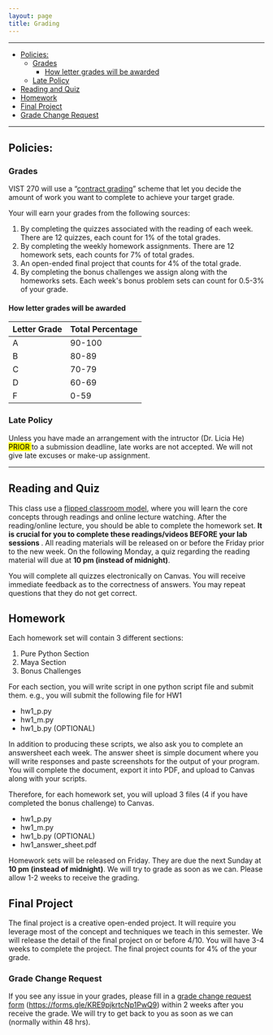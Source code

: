 ```yaml
---
layout: page
title: Grading
---
```

-----------------


- [Policies:](#policies-)
  * [Grades](#grades)
    + [How letter grades will be awarded](#how-letter-grades-will-be-awarded)
  * [Late Policy](#late-policy)
- [Reading and Quiz](#reading-and-quiz)
- [Homework](#homework)
- [Final Project](#final-project)
- [Grade Change Request](#grade-change-request)

----------------------------------------------------
##  Policies: 


### Grades 
VIST 270 will use a “[contract grading](https://en.wikipedia.org/wiki/Contract_grading#:~:text=Contract%20grading%20is%20a%20form,correspond%20to%20specific%20letter%20grades.)” scheme that let you decide the amount of work you want to complete to achieve your target grade. 

Your will earn your grades from the following sources:

1. By completing the quizzes associated with the reading of each week. There are 12 quizzes, each count for 1% of the total grades. 
2. By completing the weekly homework assignments.  There are 12 homework sets, each counts for 7% of total grades.  
3. An open-ended final  project that counts for 4% of the total grade.  
4. By completing the bonus challenges we assign along with the homeworks sets. Each week's bonus problem sets can count for 0.5-3% of your grade. 


#### How letter grades will be awarded

|Letter Grade	|Total Percentage|
| ----------- | ----------- | 
|A	|90-100|
|B	|80-89|
|C	|70-79|
|D	|60-69|
|F	|0-59|

### Late Policy 
Unless you have made an arrangement with the intructor (Dr. Licia He) <mark>PRIOR </mark> to a submission deadline, late works are not accepted. We will not give late excuses or make-up assignment. 

---------------------------

## Reading and Quiz
This class use a [flipped classroom model](https://en.wikipedia.org/wiki/Flipped_classroom#:~:text=A%20flipped%20classroom%20is%20an,problem%2Dsolving%20during%20class%20time.), where you will learn the core concepts through readings and online lecture watching. After the reading/online lecture, you should be able to complete the homework set. <strong>It is crucial for you to complete these readings/videos BEFORE your lab sessions </strong>. All reading materials will be released on or before the Friday prior to the new week. On the following Monday, a quiz regarding the reading material will due at <strong>10 pm (instead of midnight)</strong>.   

You will complete all quizzes electronically on Canvas. You will receive immediate feedback as to the correctness of answers. You may repeat questions that they do not get correct. 



## Homework  
Each homework set will contain 3 different sections: 
1. Pure Python Section 
2. Maya Section 
3. Bonus Challenges 


For each section, you will write script in one python script file and submit them. e.g., you will submit the following file for HW1
-   hw1_p.py
- hw1_m.py
- hw1_b.py  (OPTIONAL)


In addition to producing these scripts, we also ask you to complete an answersheet each week. The answer sheet is simple document where you will write responses and paste screenshots for the output of your program.  You will complete the document, export it into PDF, and upload to Canvas along with your scripts. 

Therefore, for each homework set, you will upload 3 files (4 if you have completed the bonus challenge) to Canvas.  
- hw1_p.py
- hw1_m.py
- hw1_b.py (OPTIONAL)
- hw1_answer_sheet.pdf

Homework sets will be released on Friday. They are due the next Sunday at <strong>10 pm (instead of midnight)</strong>. We will try to grade as soon as we can.  Please allow 1-2 weeks to receive the grading. 


## Final Project 
The final project is a creative open-ended project. It will require you leverage most of the concept and techniques we teach in this semester.  We will release the detail of the final project on or before 4/10. You will have 3-4 weeks to complete the project. The final project counts for 4% of the your grade. 



### Grade Change Request 

If you see any issue in your grades, please fill in a [grade change request form](https://forms.gle/KRE9pjkrtcNp1PwQ9) (https://forms.gle/KRE9pjkrtcNp1PwQ9) within 2 weeks after you receive the grade. We will try to get back to you as soon as we can (normally within 48 hrs).  